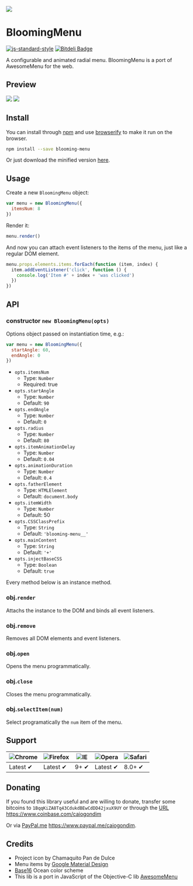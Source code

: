 <img src="http://rawgit.com/caiogondim/blooming-menu/master/logo/logo.svg">

# BloomingMenu
[![js-standard-style](https://img.shields.io/badge/code%20style-standard-brightgreen.svg?style=flat)](https://github.com/feross/standard) [![Bitdeli Badge](https://d2weczhvl823v0.cloudfront.net/caiogondim/blooming-menu/trend.png)](https://bitdeli.com/free "Bitdeli Badge")

A configurable and animated radial menu.
BloomingMenu is a port of AwesomeMenu for the web.


## Preview

<img src="http://rawgit.com/caiogondim/blooming-menu/master/gif-preview/center.gif">
<img src="http://rawgit.com/caiogondim/blooming-menu/master/gif-preview/bottom-left.gif">


## Install

You can install through [npm](//npmjs.com) and use [browserify](//browserify.org) to make it run on the browser.
```bash
npm install --save blooming-menu
```

Or just download the minified version
[here](https://raw.githubusercontent.com/caiogondim/blooming-menu/master/build/blooming-menu.min.js).


## Usage

Create a new `BloomingMenu` object:
```js
var menu = new BloomingMenu({
  itemsNum: 8
})
```

Render it:
```js
menu.render()
```

And now you can attach event listeners to the items of the menu, just
like a regular DOM element.
```js
menu.props.elements.items.forEach(function (item, index) {
  item.addEventListener('click', function () {
    console.log('Item #' + index + 'was clicked')
  })
})
```

## API

### constructor `new BloomingMenu(opts)`

Options object passed on instantiation time, e.g.:
```js
var menu = new BloomingMenu({
  startAngle: 60,
  endAngle: 0
})
```

- `opts.itemsNum`
  - Type: `Number`
  - Required: true
- `opts.startAngle`
  - Type: `Number`
  - Default: `90`
- `opts.endAngle`
  - Type: `Number`
  - Default: `0`
- `opts.radius`
  - Type: `Number`
  - Default: `80`
- `opts.itemAnimationDelay`
  - Type: `Number`
  - Default: `0.04`
- `opts.animationDuration`
  - Type: `Number`
  - Default: `0.4`
- `opts.fatherElement`
  - Type: `HTMLElement`
  - Default: `document.body`
- `opts.itemWidth`
  - Type: `Number`
  - Default: 50
- `opts.CSSClassPrefix`
  - Type: `String`
  - Default: `'blooming-menu__'`
- `opts.mainContent`
  - Type: `String`
  - Default: `'+'`
- `opts.injectBaseCSS`
  - Type: `Boolean`
  - Default: `true`


Every method below is an instance method.

### obj.`render`

Attachs the instance to the DOM and binds all event listeners.

### obj.`remove`

Removes all DOM elements and event listeners.

### obj.`open`

Opens the menu programmatically.

### obj.`close`

Closes the menu programmatically.

### obj.`selectItem(num)`

Select programatically the `num` item of the menu.


## Support

![Chrome](https://raw.github.com/alrra/browser-logos/master/chrome/chrome_48x48.png) | ![Firefox](https://raw.github.com/alrra/browser-logos/master/firefox/firefox_48x48.png) | ![IE](https://raw.github.com/alrra/browser-logos/master/internet-explorer/internet-explorer_48x48.png) | ![Opera](https://raw.github.com/alrra/browser-logos/master/opera/opera_48x48.png) | ![Safari](https://raw.github.com/alrra/browser-logos/master/safari/safari_48x48.png)
--- | --- | --- | --- | --- |
Latest ✔ | Latest ✔ | 9+ ✔ | Latest ✔ | 8.0+ ✔ |

## Donating

If you found this library useful and are willing to donate, transfer some
bitcoins to `1BqqKiZA8Tq43CdukdBEwCdDD42jxuX9UY` or through the
[URL](https://www.coinbase.com/caiogondim) https://www.coinbase.com/caiogondim

Or via [PayPal.me](https://www.paypal.me/caiogondim) https://www.paypal.me/caiogondim.

## Credits
- Project icon by Chamaquito Pan de Dulce
- Menu items by [Google Material Design](https://github.com/google/material-design-icons)
- [Base16](https://github.com/chriskempson/base16) Ocean color scheme
- This lib is a port in JavaScript of the Objective-C lib [AwesomeMenu](https://github.com/levey/AwesomeMenu)

